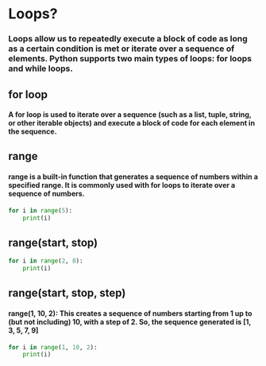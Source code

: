 # Loops?

### Loops allow us to repeatedly execute a block of code as long as a certain condition is met or iterate over a sequence of elements. Python supports two main types of loops: for loops and while loops.

## for loop

#### A for loop is used to iterate over a sequence (such as a list, tuple, string, or other iterable objects) and execute a block of code for each element in the sequence.

## range

#### range is a built-in function that generates a sequence of numbers within a specified range. It is commonly used with for loops to iterate over a sequence of numbers.

```py
for i in range(5):
    print(i)
```

## range(start, stop)

```py
for i in range(2, 8):
    print(i)
```

## range(start, stop, step)

#### range(1, 10, 2): This creates a sequence of numbers starting from 1 up to (but not including) 10, with a step of 2. So, the sequence generated is [1, 3, 5, 7, 9]

```py
for i in range(1, 10, 2):
    print(i)
```
